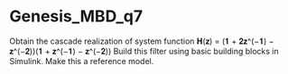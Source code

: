 # Genesis_MBD_q7
 Obtain the cascade realization of system function
𝐇(𝐳) = (𝟏 + 𝟐𝐳^(−𝟏) − 𝐳^(−𝟐))(𝟏 + 𝐳^(−𝟏) − 𝐳^(−𝟐))
Build this filter using basic building blocks in Simulink. Make this a reference model.
